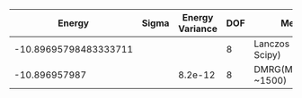 |       Energy          |  Sigma          | Energy Variance  | DOF      |Method                                                     | Data repository                |
| ----------------------| --------------- | -----------------| ------- |------------------------------------------------------------|------------------------------- |
| -10.89695798483333711 |                 |                  |   8     | Lanczos (Quspin + Scipy)                                   | https://weinbe58.github.io/QuSpin/ |
| -10.896957987 |                 |   8.2e-12 |   8     | DMRG(MaxBondDim ~1500) | |
